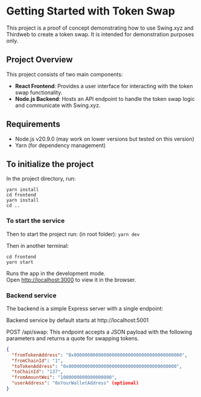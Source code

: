 # Getting Started with Token Swap

This project is a proof of concept demonstrating how to use Swing.xyz and Thirdweb to create a token swap. It is intended for demonstration purposes only.

## Project Overview

This project consists of two main components:
- **React Frontend**: Provides a user interface for interacting with the token swap functionality.
- **Node.js Backend**: Hosts an API endpoint to handle the token swap logic and communicate with Swing.xyz.

## Requirements
- Node.js v20.9.0 (may work on lower versions but tested on this version)
- Yarn (for dependency management)

## To initialize the project

In the project directory, run:

```
yarn install
cd frontend
yarn install
cd ..
```


### To start the service

Then to start the project run:
(in root folder):
`yarn dev`

Then in another terminal:
```
cd frontend
yarn start
```

Runs the app in the development mode.\
Open [http://localhost:3000](http://localhost:3000) to view it in the browser.

### Backend service

The backend is a simple Express server with a single endpoint:

Backend service by default starts at http://localhost:5001

POST /api/swap: This endpoint accepts a JSON payload with the following parameters and returns a quote for swapping tokens.

```json
{
  "fromTokenAddress": "0x0000000000000000000000000000000000000000",
  "fromChainId": "1",
  "toTokenAddress": "0x0000000000000000000000000000000000000000",
  "toChainId": "137",
  "fromAmountWei": "1000000000000000000",
  "userAddress": "0xYourWalletAddress" (optional)
}
```
